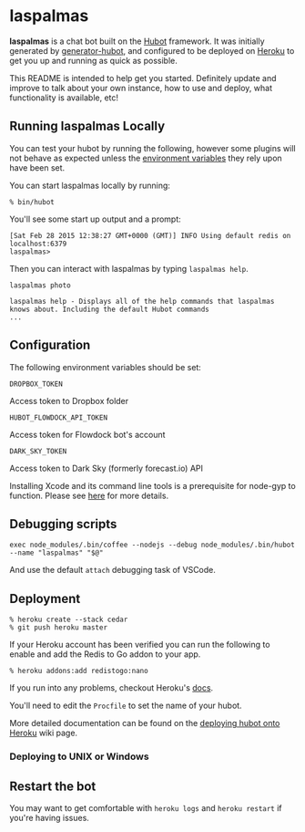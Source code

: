 # laspalmas

**laspalmas** is a chat bot built on the [Hubot][hubot] framework. It was
initially generated by [generator-hubot][generator-hubot], and configured to be
deployed on [Heroku][heroku] to get you up and running as quick as possible.

This README is intended to help get you started. Definitely update and improve
to talk about your own instance, how to use and deploy, what functionality is
available, etc!

[heroku]: http://www.heroku.com
[hubot]: http://hubot.github.com
[generator-hubot]: https://github.com/github/generator-hubot

## Running laspalmas Locally

You can test your hubot by running the following, however some plugins will not
behave as expected unless the [environment variables](#configuration) they rely
upon have been set.

You can start laspalmas locally by running:

    % bin/hubot

You'll see some start up output and a prompt:

    [Sat Feb 28 2015 12:38:27 GMT+0000 (GMT)] INFO Using default redis on localhost:6379
    laspalmas>

Then you can interact with laspalmas by typing `laspalmas help`.

    laspalmas photo 

    laspalmas help - Displays all of the help commands that laspalmas knows about. Including the default Hubot commands
    ...

## Configuration

The following environment variables should be set:

    DROPBOX_TOKEN
Access token to Dropbox folder

    HUBOT_FLOWDOCK_API_TOKEN
Access token for Flowdock bot's account

    DARK_SKY_TOKEN
Access token to Dark Sky (formerly forecast.io) API

Installing Xcode and its command line tools is a prerequisite for node-gyp to function. Please see [here][node-gyp] for more details.

[node-gyp]: https://github.com/nodejs/node-gyp

## Debugging scripts

    exec node_modules/.bin/coffee --nodejs --debug node_modules/.bin/hubot --name "laspalmas" "$@"

And use the default `attach` debugging task of VSCode.

## Deployment

    % heroku create --stack cedar
    % git push heroku master

If your Heroku account has been verified you can run the following to enable
and add the Redis to Go addon to your app.

    % heroku addons:add redistogo:nano

If you run into any problems, checkout Heroku's [docs][heroku-node-docs].

You'll need to edit the `Procfile` to set the name of your hubot.

More detailed documentation can be found on the [deploying hubot onto
Heroku][deploy-heroku] wiki page.

### Deploying to UNIX or Windows

[heroku-node-docs]: http://devcenter.heroku.com/articles/node-js
[deploy-heroku]: https://github.com/github/hubot/blob/master/docs/deploying/heroku.md

## Restart the bot

You may want to get comfortable with `heroku logs` and `heroku restart` if
you're having issues.

